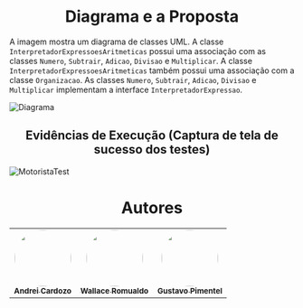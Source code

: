 <h1 align="center">Diagrama e a Proposta</h1>

A imagem mostra um diagrama de classes UML. A classe `InterpretadorExpressoesAritmeticas` possui uma associação com as classes `Numero`, `Subtrair`, `Adicao`, `Divisao` e `Multiplicar`. A classe `InterpretadorExpressoesAritmeticas` também possui uma associação com a classe `Organizacao`. As classes `Numero`, `Subtrair`, `Adicao`, `Divisao` e `Multiplicar` implementam a interface `InterpretadorExpressao`. 

![](./docs/diagram.jpg?raw=true "Diagrama")


<h2 align="center">Evidências de Execução (Captura de tela de sucesso dos testes)</h2>


![MotoristaTest](https://github.com/WallaceRomualdoJF/Aula_Padrao_Projeto/assets/67652151/f2accb7f-1cf7-425f-86e8-fae80e6828a8)


<h1 align="center">Autores</h1>

<table align="center">
  <tr>
    <td align="center">
      <a href="https://github.com/AndreiCardozo">
        <img style="border-radius: 50%;" src="https://avatars.githubusercontent.com/u/67652151?v=4" width="100px;" alt=""/><br/><sub><b>Andrei Cardozo</b></sub>
      </a> <br/>
      <a href="https://github.com/AndreiCardozo" title="Andrei Cardozo"></a>
    </td>
      <td align="center">
      <a href="https://github.com/WallaceRomualdoJF">
        <img style="border-radius: 50%;" src="https://avatars.githubusercontent.com/u/67033167?v=4" width="100px;" alt=""/><br/><sub><b>Wallace Romualdo</b></sub>
      </a> <br/>
      <a href="https://github.com/WallaceRomualdoJF" title="Wallace Romualdo"></a>
    </td>
      <td align="center">
      <a href="https://github.com/Gpimentel7">
        <img style="border-radius: 50%;" src="https://avatars.githubusercontent.com/u/50156614?v=4" width="100px;" alt=""/><br/><sub><b>Gustavo Pimentel</b></sub>
      </a> <br/>
      <a href="https://github.com/Gpimentel7" title="Gustavo Pimentel"></a>
    </td>
</table>
